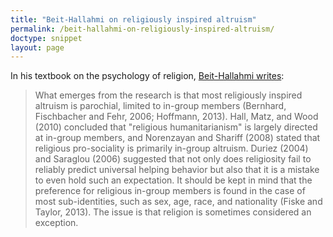 ```yaml
---
title: "Beit-Hallahmi on religiously inspired altruism"
permalink: /beit-hallahmi-on-religiously-inspired-altruism/
doctype: snippet
layout: page
---
```


In his textbook on the psychology of religion, [Beit-Hallahmi writes](https://books.google.com/books?id=EfNTBAAAQBAJ&pg=PA136&dq=%22What+emerges+from+the+research+is+that+most+religiously%22&hl=en&sa=X&ved=0ahUKEwjGrMCzpPvXAhWe0YMKHSx-DKEQ6AEIKTAA#v=onepage&q=%22What%20emerges%20from%20the%20research%20is%20that%20most%20religiously%20inspired%20altruism%20is%20parochial%2C%20limited%20to%20in-group%20members%22&f=false):

> What emerges from the research is that most religiously inspired altruism is parochial, limited to in-group members (Bernhard, Fischbacher and Fehr, 2006; Hoffmann, 2013).  Hall, Matz, and Wood (2010) concluded that "religious humanitarianism" is largely directed at in-group members, and Norenzayan and Shariff (2008) stated that religious pro-sociality is primarily in-group altruism.  Duriez (2004) and Saraglou (2006) suggested that not only does religiosity fail to reliably predict universal helping behavior but also that it is a mistake to even hold such an expectation.  It should be kept in mind that the preference for religious in-group members is found in the case of most sub-identities, such as sex, age, race, and nationality (Fiske and Taylor, 2013).  The issue is that religion is sometimes considered an exception.
